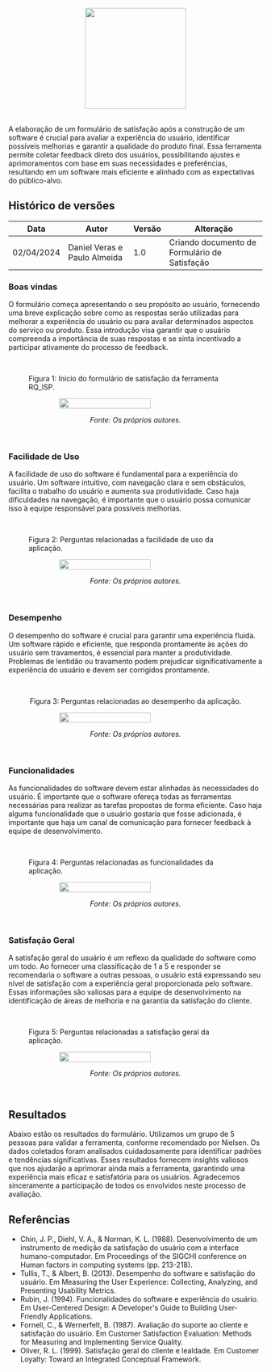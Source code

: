 <br/>

<div style="display: flex; flex-direction: column; justify-content: center; align-items:center;">
    <img src="https://dansousamelo.github.io/RQ_ISP/assets/backlog/BACKLOG-ICON.png" width="200" height="200" />
</div>

<br/>
<p align="flex-direction: column; justify">A elaboração de um formulário de satisfação após a construção de um software é crucial para avaliar a experiência do usuário, identificar possíveis melhorias e garantir a qualidade do produto final. Essa ferramenta permite coletar feedback direto dos usuários, possibilitando ajustes e aprimoramentos com base em suas necessidades e preferências, resultando em um software mais eficiente e alinhado com as expectativas do público-alvo.</p>

## Histórico de versões

| Data | Autor | Versão | Alteração |   
| ---- | ------ | ------ | ------ |
| 02/04/2024 | Daniel Veras e Paulo Almeida | 1.0 | Criando documento de Formulário de Satisfação|


### Boas vindas

<p align="flex-direction: column; justify">
O formulário começa apresentando o seu propósito ao usuário, fornecendo uma breve explicação sobre como as respostas serão utilizadas para melhorar a experiência do usuário ou para avaliar determinados aspectos do serviço ou produto. Essa introdução visa garantir que o usuário compreenda a importância de suas respostas e se sinta incentivado a participar ativamente do processo de feedback.</p>

<br/>
<div style="display: flex; flex-direction: column; justify-content: center; align-items:center;">
    <figure>Figura 1: Início do formulário de satisfação da ferramenta RQ_ISP.</figure>
    <img src="https://raw.githubusercontent.com/dansousamelo/RQ_ISP/docs/docs/assets/formulario/F01.png" width="60%" height="60%"/>
    <figure style="font-style: italic;">Fonte: Os próprios autores.</figure>
</div>
<br/>

### Facilidade de Uso

<p align="flex-direction: column; justify">A facilidade de uso do software é fundamental para a experiência do usuário. Um software intuitivo, com navegação clara e sem obstáculos, facilita o trabalho do usuário e aumenta sua produtividade. Caso haja dificuldades na navegação, é importante que o usuário possa comunicar isso à equipe responsável para possíveis melhorias.</p>

<br/>
<div style="display: flex; flex-direction: column; justify-content: center; align-items:center;">
    <figure>Figura 2: Perguntas relacionadas a facilidade de uso da aplicação.</figure>
    <img src="https://raw.githubusercontent.com/dansousamelo/RQ_ISP/docs/docs/assets/formulario/F02.png" width="60%" height="60%"/>
    <figure style="font-style: italic;">Fonte: Os próprios autores.</figure>
</div>
<br/>

### Desempenho

<p align="flex-direction: column; justify">O desempenho do software é crucial para garantir uma experiência fluida. Um software rápido e eficiente, que responda prontamente às ações do usuário sem travamentos, é essencial para manter a produtividade. Problemas de lentidão ou travamento podem prejudicar significativamente a experiência do usuário e devem ser corrigidos prontamente.</p>

<br/>
<div style="display: flex; flex-direction: column; justify-content: center; align-items:center;">
    <figure>Figura 3: Perguntas relacionadas ao desempenho da aplicação.</figure>
    <img src="https://raw.githubusercontent.com/dansousamelo/RQ_ISP/docs/docs/assets/formulario/F03.png" width="60%" height="60%"/>
    <figure style="font-style: italic;">Fonte: Os próprios autores.</figure>
</div>
<br/>

### Funcionalidades

<p align="flex-direction: column; justify">As funcionalidades do software devem estar alinhadas às necessidades do usuário. É importante que o software ofereça todas as ferramentas necessárias para realizar as tarefas propostas de forma eficiente. Caso haja alguma funcionalidade que o usuário gostaria que fosse adicionada, é importante que haja um canal de comunicação para fornecer feedback à equipe de desenvolvimento.</p>

<br/>
<div style="display: flex; flex-direction: column; justify-content: center; align-items:center;">
    <figure>Figura 4: Perguntas relacionadas as funcionalidades da aplicação.</figure>
    <img src="https://raw.githubusercontent.com/dansousamelo/RQ_ISP/docs/docs/assets/formulario/F04.png" width="60%" height="60%"/>
    <figure style="font-style: italic;">Fonte: Os próprios autores.</figure>
</div>
<br/>

### Satisfação Geral

<p align="flex-direction: column; justify">A satisfação geral do usuário é um reflexo da qualidade do software como um todo. Ao fornecer uma classificação de 1 a 5 e responder se recomendaria o software a outras pessoas, o usuário está expressando seu nível de satisfação com a experiência geral proporcionada pelo software. Essas informações são valiosas para a equipe de desenvolvimento na identificação de áreas de melhoria e na garantia da satisfação do cliente.</p>

<br/>
<div style="display: flex; flex-direction: column; justify-content: center; align-items:center;">
    <figure>Figura 5: Perguntas relacionadas a satisfação geral da aplicação.</figure>
    <img src="https://raw.githubusercontent.com/dansousamelo/RQ_ISP/docs/docs/assets/formulario/F05.png" width="60%" height="60%"/>
    <figure style="font-style: italic;">Fonte: Os próprios autores.</figure>
</div>
<br/>

## Resultados

<p align="flex-direction: column; justify">Abaixo estão os resultados do formulário. Utilizamos um grupo de 5 pessoas para validar a ferramenta, conforme recomendado por Nielsen. Os dados coletados foram analisados cuidadosamente para identificar padrões e tendências significativas. Esses resultados fornecem insights valiosos que nos ajudarão a aprimorar ainda mais a ferramenta, garantindo uma experiência mais eficaz e satisfatória para os usuários. Agradecemos sinceramente a participação de todos os envolvidos neste processo de avaliação.</p>

## Referências
 
 * Chin, J. P., Diehl, V. A., & Norman, K. L. (1988). Desenvolvimento de um instrumento de medição da satisfação do usuário com a interface humano-computador. Em Proceedings of the SIGCHI conference on Human factors in computing systems (pp. 213-218).
 * Tullis, T., & Albert, B. (2013). Desempenho do software e satisfação do usuário. Em Measuring the User Experience: Collecting, Analyzing, and Presenting Usability Metrics.
 * Rubin, J. (1994). Funcionalidades do software e experiência do usuário. Em User-Centered Design: A Developer's Guide to Building User-Friendly Applications.
 * Fornell, C., & Wernerfelt, B. (1987). Avaliação do suporte ao cliente e satisfação do usuário. Em Customer Satisfaction Evaluation: Methods for Measuring and Implementing Service Quality.
 * Oliver, R. L. (1999). Satisfação geral do cliente e lealdade. Em Customer Loyalty: Toward an Integrated Conceptual Framework.

